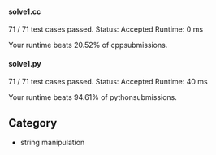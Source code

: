 #### solve1.cc

71 / 71 test cases passed.
Status: Accepted
Runtime: 0 ms

Your runtime beats 20.52% of cppsubmissions.


#### solve1.py

71 / 71 test cases passed.
Status: Accepted
Runtime: 40 ms

Your runtime beats 94.61% of pythonsubmissions.


## Category

* string manipulation
